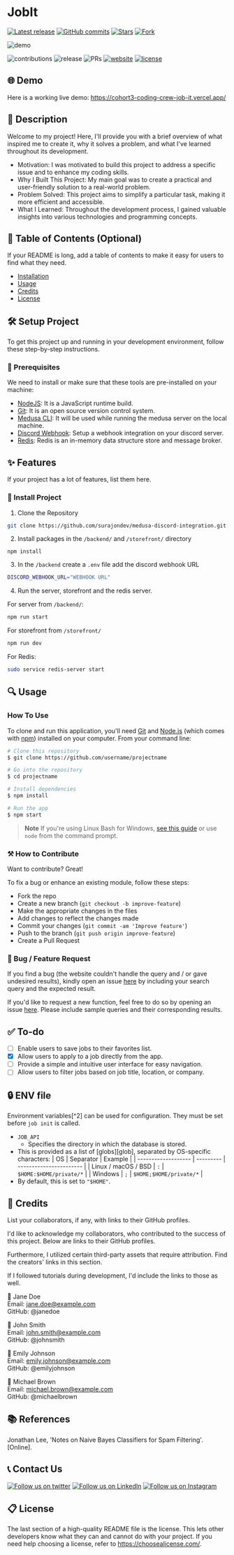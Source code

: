 # JobIt

[![Latest release](https://img.shields.io/github/v/release/aregtech/areg-sdk?label=Latest%20release&style=social)](https://jsmastery.pro)
[![GitHub commits](https://img.shields.io/github/commits-since/aregtech/areg-sdk/v1.5.0.svg?style=social)](https://jsmastery.pro)
[![Stars](https://img.shields.io/github/stars/aregtech/areg-sdk?style=social)](https://jsmastery.pro)
[![Fork](https://img.shields.io/github/forks/aregtech/areg-sdk?style=social)](https://jsmastery.pro)

![demo](https://i.ibb.co/92kyj7N/Thumb.png)

![contributions](https://img.shields.io/badge/all_contributors-619-orange.svg)
![release](https://img.shields.io/github/release/charmbracelet/vhs.svg)
![PRs](https://img.shields.io/badge/PRs-welcome-ff69b4.svg?style=shields)
[![website](https://img.shields.io/website-up-down-green-red/http/shields.io.svg)](website)
[![license](https://img.shields.io/badge/license-MIT-blue.svg)](LICENSE)

## 🌐 Demo
Here is a working live demo:  https://cohort3-coding-crew-job-it.vercel.app/

## 📝 Description
Welcome to my project! Here, I'll provide you with a brief overview of what inspired me to create it, why it solves a problem, and what I've learned throughout its development.
- Motivation: I was motivated to build this project to address a specific issue and to enhance my coding skills.
- Why I Built This Project: My main goal was to create a practical and user-friendly solution to a real-world problem.
- Problem Solved: This project aims to simplify a particular task, making it more efficient and accessible.
- What I Learned: Throughout the development process, I gained valuable insights into various technologies and programming concepts.


## 📖 Table of Contents (Optional)
If your README is long, add a table of contents to make it easy for users to find what they need.

- [Installation](#installation)
- [Usage](#usage)
- [Credits](#credits)
- [License](#license)

## 🛠️ Setup Project
To get this project up and running in your development environment, follow these step-by-step instructions.

### 🍴 Prerequisites

We need to install or make sure that these tools are pre-installed on your machine:

- [NodeJS](https://nodejs.org/en/download/): It is a JavaScript runtime build. 
- [Git](https://git-scm.com/downloads): It is an open source version control system. 
- [Medusa CLI](https://docs.medusajs.com/quickstart/quick-start): It will be used while running the medusa server on the local machine.
- [Discord Webhook](https://www.youtube.com/watch?v=fKksxz2Gdnc): Setup a webhook integration on your discord server.
- [Redis](https://docs.medusajs.com/tutorial/set-up-your-development-environment): Redis is an in-memory data structure store and message broker.

## ✨ Features

If your project has a lot of features, list them here.

### 🚀 Install Project

1. Clone the Repository

```bash
git clone https://github.com/surajondev/medusa-discord-integration.git
```

2. Install packages in the `/backend/` and `/storefront/` directory

```
npm install
```

3. In the `/backend` create a `.env` file add the discord webhook URL

```bash
DISCORD_WEBHOOK_URL="WEBHOOK URL"
```

4. Run the server, storefront and the redis server.

For server from `/backend/`:
```bash
npm run start
```

For storefront from `/storefront/`
```bash
npm run dev
```

For Redis:
```bash
sudo service redis-server start
```

## 🔍 Usage

### How To Use

To clone and run this application, you'll need [Git](https://git-scm.com) and [Node.js](https://nodejs.org/en/download/) (which comes with [npm](http://npmjs.com)) installed on your computer. From your command line:

```bash
# Clone this repository
$ git clone https://github.com/username/projectname

# Go into the repository
$ cd projectname

# Install dependencies
$ npm install

# Run the app
$ npm start
```

> **Note**
> If you're using Linux Bash for Windows, [see this guide](https://www.howtogeek.com/261575/how-to-run-graphical-linux-desktop-applications-from-windows-10s-bash-shell/) or use `node` from the command prompt.

### ⚒️ How to Contribute
Want to contribute? Great!

To fix a bug or enhance an existing module, follow these steps:

- Fork the repo
- Create a new branch (`git checkout -b improve-feature`)
- Make the appropriate changes in the files
- Add changes to reflect the changes made
- Commit your changes (`git commit -am 'Improve feature'`)
- Push to the branch (`git push origin improve-feature`)
- Create a Pull Request 

### 📩 Bug / Feature Request

If you find a bug (the website couldn't handle the query and / or gave undesired results), kindly open an issue [here](https://github.com/username/projectname/issues/new) by including your search query and the expected result.

If you'd like to request a new function, feel free to do so by opening an issue [here](https://github.com/username/projectname/issues/new). Please include sample queries and their corresponding results.

## ✅ To-do
- [ ] Enable users to save jobs to their favorites list.
- [x] Allow users to apply to a job directly from the app.
- [ ] Provide a simple and intuitive user interface for easy navigation.
- [ ] Allow users to filter jobs based on job title, location, or company.

## 🔒 ENV file
Environment variables[^2] can be used for configuration. They must be set before
`job init` is called.
- `JOB_API`
  - Specifies the directory in which the database is stored.
- This is provided as a list of [globs][glob], separated by OS-specific
    characters:
    | OS                  | Separator | Example                 |
    | ------------------- | --------- | ----------------------- |
    | Linux / macOS / BSD | `:`       | `$HOME:$HOME/private/*` |
    | Windows             | `;`       | `$HOME;$HOME/private/*` |
- By default, this is set to `"$HOME"`.

## 📜 Credits
List your collaborators, if any, with links to their GitHub profiles.

I'd like to acknowledge my collaborators, who contributed to the success of this project. Below are links to their GitHub profiles.

Furthermore, I utilized certain third-party assets that require attribution. Find the creators' links in this section.

If I followed tutorials during development, I'd include the links to those as well.

👩 Jane Doe <br>
Email: jane.doe@example.com <br>
GitHub: @janedoe

👦 John Smith <br>
Email: john.smith@example.com <br>
GitHub: @johnsmith

👩 Emily Johnson <br>
Email: emily.johnson@example.com <br>
GitHub: @emilyjohnson

👦 Michael Brown  <br>
Email: michael.brown@example.com <br>
GitHub: @michaelbrown


## 📚 References
Jonathan Lee, 'Notes on Naive Bayes Classifiers for Spam Filtering'. [Online].

## 📞 Contact Us

[![Follow us on twitter](https://img.shields.io/twitter/follow/jsmasterypro.svg?style=social)](https://twitter.com/intent/follow?screen_name=jsmasterypro) 
[![Follow us on LinkedIn](https://img.shields.io/badge/LinkedIn-javascriptmastery-blue?style=flat&logo=linkedin&logoColor=b0c0c0&labelColor=363D44)](https://www.linkedin.com/company/javascriptmastery)
[![Follow us on Instagram](https://img.shields.io/badge/Instagram-javascriptmastery-grey?style=flat&logo=instagram&logoColor=b0c0c0&labelColor=8134af)](https://www.instagram.com/javascriptmastery)

## 📋 License

The last section of a high-quality README file is the license. This lets other developers know what they can and cannot do with your project. If you need help choosing a license, refer to https://choosealicense.com/.
